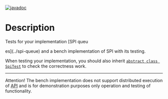 [![javadoc](https://javadoc.io/badge2/io.github.idmosk.saga/spi-queue-test/javadoc.svg)](https://javadoc.io/doc/io.github.idmosk.saga/spi-queue-test)

# Description

Tests for your implementation [SPI queu

es](../spi-queue) and a bench implementation of SPI with its testing.

When testing your implementation, you should also inherit
[`abstract class SpiTest`](../spi-queue-test/src/main/kotlin/io/github/idmosk/saga/queue/SpiTest.kt) to check the correctness
work.

---

Attention! The bench implementation does not support distributed execution of [API](../api) and is for demonstration purposes only
operation and testing of functionality.
